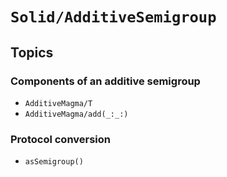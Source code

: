# ``Solid/AdditiveSemigroup``

## Topics

### Components of an additive semigroup
- ``AdditiveMagma/T``
- ``AdditiveMagma/add(_:_:)``

### Protocol conversion
- ``asSemigroup()``


